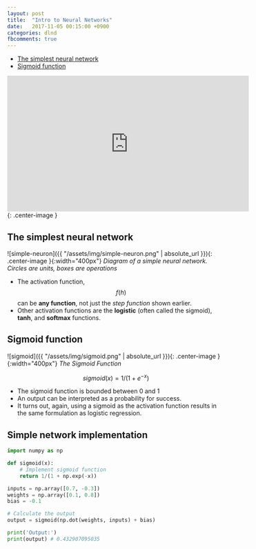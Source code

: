 ```yaml
---
layout: post
title:  "Intro to Neural Networks"
date:   2017-11-05 00:15:00 +0900
categories: dlnd
fbcomments: true
---
```


- [The simplest neural network](#the-simplest-neural-network)
- [Sigmoid function](#sigmoid-function)

<iframe width="560" height="315" src="https://www.youtube.com/embed/Mqogpnp1lrU" frameborder="0" allowfullscreen></iframe>{: .center-image }

## The simplest neural network

![simple-neuron]({{ "/assets/img/simple-neuron.png" | absolute_url }}){: .center-image }{:width="400px"}
*Diagram of a simple neural network. Circles are units, boxes are operations*

- The activation function, $$f(h)$$ can be **any function**, not just the *step function* shown earlier.
- Other activation functions are the **logistic** (often called the sigmoid), **tanh**, and **softmax** functions.

## Sigmoid function

![sigmoid]({{ "/assets/img/sigmoid.png" | absolute_url }}){: .center-image }{:width="400px"}
*The Sigmoid Function*

$$ sigmoid(x) = 1 / (1 + e^{-x}) $$

- The sigmoid function is bounded between 0 and 1
- An output can be interpreted as a probability for success.
- It turns out, again, using a sigmoid as the activation function results in the same formulation as logistic regression.


## Simple network implementation

```python
import numpy as np

def sigmoid(x):
    # Implement sigmoid function
    return 1/(1 + np.exp(-x))

inputs = np.array([0.7, -0.3])
weights = np.array([0.1, 0.8])
bias = -0.1

# Calculate the output
output = sigmoid(np.dot(weights, inputs) + bias)

print('Output:')
print(output) # 0.432907095035
```
